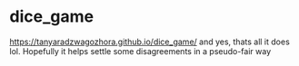 # dice_game

https://tanyaradzwagozhora.github.io/dice_game/ and yes, thats all it does lol. Hopefully it helps settle some disagreements in a pseudo-fair way
